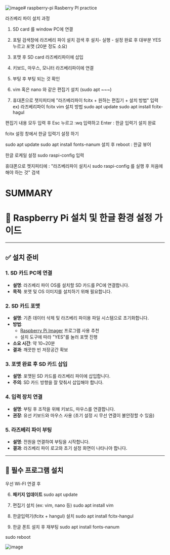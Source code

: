 ![image](https://github.com/user-attachments/assets/1f46d374-7ad2-4e36-9ad5-eea802861f99)# raspberry-pi
Rasberry PI practice

라즈베리 파이 설치 과정

1. SD card 를 window PC에 연결
  
2. 포털 검색창에 라즈베리 파이 설치 검색 후 설치- 실행 - 설정 완료 후 대부분 YES 누르고 포맷 (20분 정도 소요)
   
3. 포맷 후 SD card 라즈베리파이에 삽입

4. 키보드, 마우스, 모니터 라즈베리파이에 연결

5. 부팅 후 부팅 되는 것 확인

6. vim 혹은 nano 와 같은 편집기 설치 (sudo apt ~~~)

8. 휴대폰으로 챗지피티에 "라즈베리파이 fcitx + 원하는 편집기 + 설치 방법" 입력
ex) 라즈베리파이 fcitx vim 설치 방법
sudo apt update
sudo apt install fcitx-hagul

편집기 내용 모두 입력 후  Esc 누르고 :wq 입력하고 Enter : 한글 입력기 설치 완료

fcitx 설정 창에서 한글 입력기 설정 하기

sudo apt update
sudo apt install fonts-nanum 설치 후 
reboot  : 한글 뷰어

한글 로케일 설정
sudo raspi-config 입력

휴대폰으로 쳇지피티에 : "라즈베리파이 설치시 sudo raspi-config 를 실행 후 처음에 해야 하는 것" 검색



# SUMMARY

# 🍓 Raspberry Pi 설치 및 한글 환경 설정 가이드

---

## ✅ 설치 준비

### 1. SD 카드 PC에 연결
- **설명**: 라즈베리 파이 OS를 설치할 SD 카드를 PC에 연결합니다.
- **목적**: 포맷 및 OS 이미지를 설치하기 위해 필요합니다.

### 2. SD 카드 포맷
- **설명**: 기존 데이터 삭제 및 라즈베리 파이용 파일 시스템으로 초기화합니다.
- **방법**:
  - [Raspberry Pi Imager](https://www.raspberrypi.com/software/) 프로그램 사용 추천
  - 설치 도구에 따라 "YES"를 눌러 포맷 진행
- **소요 시간**: 약 10~20분
- **결과**: 깨끗한 빈 저장공간 확보

### 3. 포맷 완료 후 SD 카드 삽입
- **설명**: 포맷된 SD 카드를 라즈베리 파이에 삽입합니다.
- **주의**: SD 카드 방향을 잘 맞춰서 삽입해야 합니다.

### 4. 입력 장치 연결
- **설명**: 부팅 후 조작을 위해 키보드, 마우스를 연결합니다.
- **권장**: 유선 키보드와 마우스 사용 (초기 설정 시 무선 연결이 불안정할 수 있음)

### 5. 라즈베리 파이 부팅
- **설명**: 전원을 연결하여 부팅을 시작합니다.
- **결과**: 라즈베리 파이 로고와 초기 설정 화면이 나타나야 합니다.

---

## 🧰 필수 프로그램 설치

우선 Wi-FI 연결 후 

6. **패키지 업데이트**
  sudo apt update

7. 편집기 설치 (ex: vim, nano 등)
sudo apt install vim

8. 한글입력기(fcitx + hangul) 설치
sudo apt install fcitx-hangul

9. 한글 폰트 설치 후 재부팅
sudo apt install fonts-nanum

sudo reboot

![image](https://github.com/user-attachments/assets/a7059955-410b-4915-b23e-1d43ea982acf)




